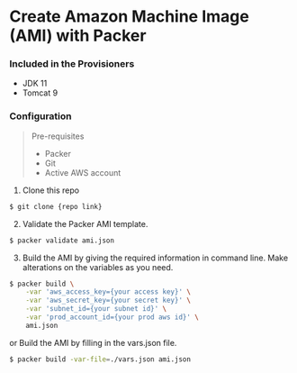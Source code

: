 # Create Amazon Machine Image (AMI) with Packer

### Included in the Provisioners
  - JDK 11
  - Tomcat 9

### Configuration
> Pre-requisites
> * Packer
> * Git
> * Active AWS account

1. Clone this repo
```sh
$ git clone {repo link}
```
2. Validate the Packer AMI template.
```sh
$ packer validate ami.json
```
3. Build the AMI by giving the required information in command line. Make alterations on the variables as you need.

```sh
$ packer build \
    -var 'aws_access_key={your access key}' \
    -var 'aws_secret_key={your secret key}' \
    -var 'subnet_id={your subnet id}' \
    -var 'prod_account_id={your prod aws id}' \
    ami.json
```
or
Build the AMI by filling in the vars.json file.
```sh
$ packer build -var-file=./vars.json ami.json
```


